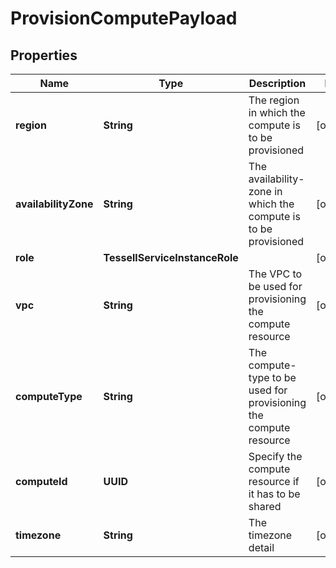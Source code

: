 

# ProvisionComputePayload


## Properties

Name | Type | Description | Notes
------------ | ------------- | ------------- | -------------
**region** | **String** | The region in which the compute is to be provisioned |  [optional]
**availabilityZone** | **String** | The availability-zone in which the compute is to be provisioned |  [optional]
**role** | **TessellServiceInstanceRole** |  |  [optional]
**vpc** | **String** | The VPC to be used for provisioning the compute resource |  [optional]
**computeType** | **String** | The compute-type to be used for provisioning the compute resource |  [optional]
**computeId** | **UUID** | Specify the compute resource if it has to be shared |  [optional]
**timezone** | **String** | The timezone detail |  [optional]



